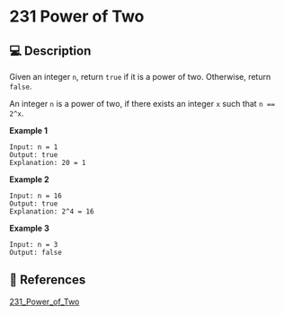 # 231 Power of Two

## 💻 Description

Given an integer `n`, return `true` if it is a power of two. Otherwise, return `false`.

An integer `n` is a power of two, if there exists an integer `x` such that `n == 2^x`.

**Example 1**

```
Input: n = 1
Output: true
Explanation: 20 = 1
```

**Example 2**

```
Input: n = 16
Output: true
Explanation: 2^4 = 16
```

**Example 3**

```
Input: n = 3
Output: false
```

## 🔗 References

[231_Power_of_Two](https://leetcode.com/problems/power-of-two/description/)
